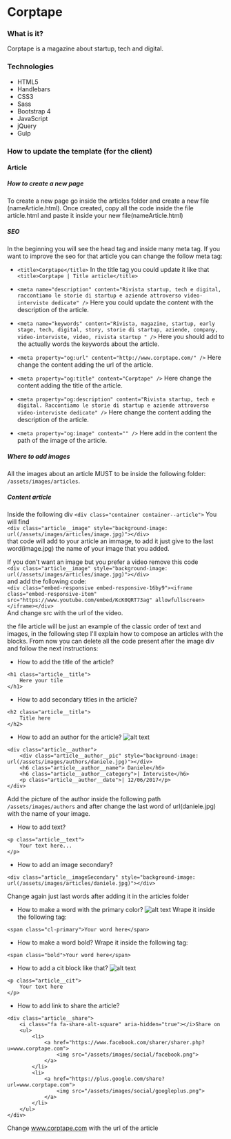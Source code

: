 # Corptape

### What is it?
Corptape is a magazine about startup, tech and digital.

### Technologies
* HTML5
* Handlebars
* CSS3
* Sass
* Bootstrap 4
* JavaScript
* jQuery
* Gulp

### How to update the template (for the client)

#### Article

##### How to create a new page
To create a new page go inside the articles folder and create a new file (nameArticle.html).
Once created, copy all the code inside the file article.html and paste it inside your new file(nameArticle.html)

##### SEO
In the beginning you will see the head tag and inside many meta tag. If you want to improve the seo for that article you can change the follow meta tag:
* ```<title>Corptape</title>```
In the title tag you could update it like that ```<title>Corptape | Title article</title>```

* ```<meta name="description" content="Rivista startup, tech e digital, raccontiamo le storie di startup e aziende attroverso video-interviste dedicate" />```
Here you could update the content with the description of the article.

* ``` <meta name="keywords" content="Rivista, magazine, startup, early stage, tech, digital, story, storie di startup, aziende, company, video-interviste, video, rivista startup " /> ```
Here you should add to the actually words the keywords about the article.

* ``` <meta property="og:url" content="http://www.corptape.com/" /> ```
Here change the content adding the url of the article.

* ```<meta property="og:title" content="Corptape" />```
Here change the content adding the title of the article.

* ```<meta property="og:description" content="Rivista startup, tech e digital. Raccontiamo le storie di startup e aziende attroverso video-interviste dedicate" />```
Here change the content adding the description of the article.

* ```<meta property="og:image" content="" />```
Here add in the content the path of the image of the article.

##### Where to add images
All the images about an article MUST to be inside the following folder: ```/assets/images/articles```.

##### Content article
Inside the following div 
```<div class="container container--article">``` 
You will find <br>```<div class="article__image" style="background-image: url(/assets/images/articles/image.jpg)"></div>``` <br>that code will add to your article an immage, to add it just give to the last word(image.jpg) the name of your image that you added.

If you don't want an image but you prefer a video remove this code <br>
```<div class="article__image" style="background-image: url(/assets/images/articles/image.jpg)"></div>``` <br>
and add the following code: <br>
```<div class="embed-responsive embed-responsive-16by9"><iframe class="embed-responsive-item" src="https://www.youtube.com/embed/KcK0QRT73ag" allowfullscreen></iframe></div>```<br>
And change src with the url of the video.

the file article will be just an example of the classic order of text and images, in the following step I'll explain how to compose an articles with the blocks.
From now you can delete all the code present after the image div and follow the next instructions:

* How to add the title of the article?
```
<h1 class="article__title">
	Here your tile
</h1>
```

* How to add secondary titles in the article?
```
<h2 class="article__title"> 
	Title here
</h2>
```

* How to add an author for the article?
![alt text](https://github.com/93lucasp/corptape/blob/master/src/readme-images/author.png "Cit block")
``` 
<div class="article__author">
	<div class="article__author__pic" style="background-image: url(/assets/images/authors/daniele.jpg)"></div>
	<h6 class="article__author__name"> Daniele</h6>
	<h6 class="article__author__category">| Interviste</h6>
	<p class="article__author__date">| 12/06/2017</p>
</div>
```
Add the picture of the author inside the following path ```/assets/images/authors``` and after change the last word of url(daniele.jpg) with the name of your image.

* How to add text?
``` 
<p class="article__text">
	Your text here...
</p>
``` 

* How to add an image secondary?
```
<div class="article__imageSecondary" style="background-image: url(/assets/images/articles/daniele.jpg)"></div>
```
Change again just last words after adding it in the articles folder

* How to make a word with the primary color?
![alt text](https://github.com/93lucasp/corptape/blob/master/src/readme-images/color.png "color word")
Wrape it inside the following tag:
```
<span class="cl-primary">Your word here</span>
```

* How to make a word bold?
Wrape it inside the following tag:
```
<span class="bold">Your word here</span>
```

* How to add a cit block like that?
![alt text](https://github.com/93lucasp/corptape/blob/master/src/readme-images/cit.png "Cit block")
```
<p class="article__cit">
	Your text here
</p>
```
* How to add link to share the article?
```
<div class="article__share">
	<i class="fa fa-share-alt-square" aria-hidden="true"></i>Share on
	<ul>
		<li>
			<a href="https://www.facebook.com/sharer/sharer.php?u=www.corptape.com">
				<img src="/assets/images/social/facebook.png">
			</a>
		</li>
		<li>
			<a href="https://plus.google.com/share?url=www.corptape.com">
				<img src="/assets/images/social/googleplus.png">
			</a>
		</li>
	</ul>
</div>
```
Change www.corptape.com with the url of the article









